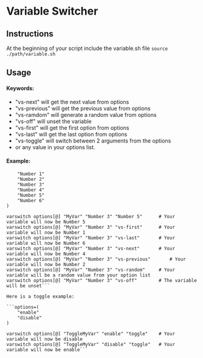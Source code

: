 # Variable Switcher #

## Instructions ##

At the beginning of your script include the variable.sh file
```source ./path/variable.sh```

## Usage ##

#### Keywords: ####
* "vs-next" will get the next value from options
* "vs-previous" will get the previous value from options
* "vs-ramdom" will generate a random value from options
* "vs-off" will unset the variable
* "vs-first" will get the first option from options
* "vs-last" will get the last option from options
* "vs-toggle" will switch between 2 arguments from the options
* or any value in your options list.

#### Example: ####
```options=(
	"Number 1"
	"Number 2"
	"Number 3"
	"Number 4"
	"Number 5"
	"Number 6"
)

varswitch options[@] "MyVar" "Number 3" "Number 5"		# Your variable will now be Number 5
varswitch options[@] "MyVar" "Number 3" "vs-first"		# Your variable will now be Number 1
varswitch options[@] "MyVar" "Number 3" "vs-last"		# Your variable will now be Number 6
varswitch options[@] "MyVar" "Number 3" "vs-next"		# Your variable will now be Number 4
varswitch options[@] "MyVar" "Number 3" "vs-previous"		# Your variable will now be Number 2
varswitch options[@] "MyVar" "Number 3" "vs-random"		# Your variable will be a random value from your option list
varswitch options[@] "MyVar" "Number 3" "vs-off"		# The variable will be unset```

Here is a toggle example:

```options=(
	"enable"
	"disable"
)

varswitch options[@] "ToggleMyVar" "enable" "toggle"	# Your variable will now be disable
varswitch options[@] "ToggleMyVar" "disable" "toggle"	# Your variable will now be enable```
